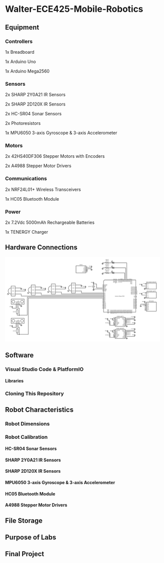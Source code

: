 # Walter-ECE425-Mobile-Robotics
## Equipment

### Controllers
1x Breadboard

1x Arduino Uno

1x Arduino Mega2560

### Sensors
2x SHARP 2Y0A21 IR Sensors

2x SHARP 2D120X IR Sensors

2x HC-SR04 Sonar Sensors

2x Photoresistors

1x MPU6050 3-axis Gyroscope & 3-axis Accelerometer

### Motors
2x 42HS40DF306 Stepper Motors with Encoders

2x A4988 Stepper Motor Drivers

### Communications
2x NRF24L01+ Wireless Transceivers

1x HC05 Bluetooth Module

### Power
2x 7.2Vdc 5000mAh Rechargeable Batteries

1x TENERGY Charger

## Hardware Connections
![Walter Pinout](WalterECE425.png)

## Software

### Visual Studio Code & PlatformIO

#### Libraries

### Cloning This Repository

## Robot Characteristics

### Robot Dimensions

### Robot Calibration

#### HC-SR04 Sonar Sensors

#### SHARP 2Y0A21 IR Sensors

#### SHARP 2D120X IR Sensors

#### MPU6050 3-axis Gyroscope & 3-axis Accelerometer

#### HC05 Bluetooth Module

#### A4988 Stepper Motor Drivers

## File Storage

## Purpose of Labs

## Final Project
